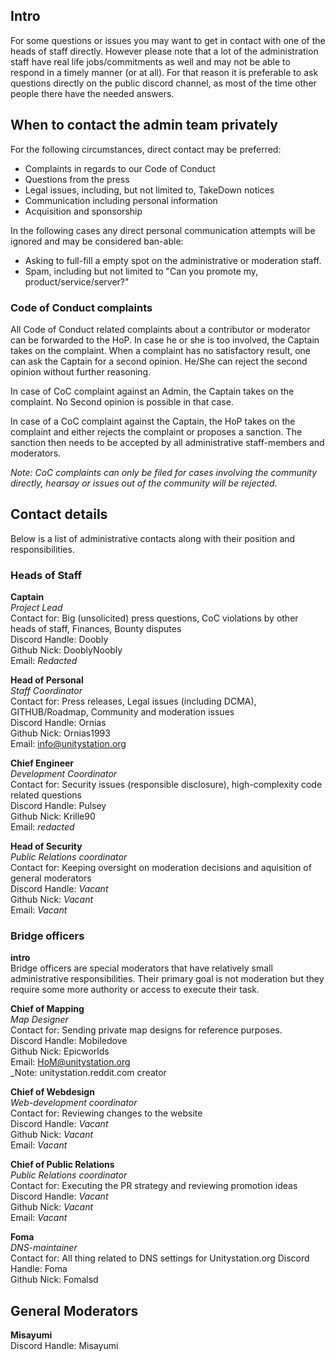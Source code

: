 ## Intro
For some questions or issues you may want to get in contact with one of the heads of staff directly. However please note that a lot of the administration staff have real life jobs/commitments as well and may not be able to respond in a timely manner (or at all). For that reason it is preferable to ask questions directly on the public discord channel, as most of the time other people there have the needed answers. 

## When to contact the admin team privately
For the following circumstances, direct contact may be preferred:

* Complaints in regards to our Code of Conduct
* Questions from the press
* Legal issues, including, but not limited to, TakeDown notices
* Communication including personal information
* Acquisition and sponsorship

In the following cases any direct personal communication attempts will be ignored and may be considered ban-able:
* Asking to full-fill a empty spot on the administrative or moderation staff.
* Spam, including but not limited to "Can you promote my, product/service/server?"

### Code of Conduct complaints
All Code of Conduct related complaints about a contributor or moderator can be forwarded to the HoP. In case he or she is too involved, the Captain takes on the complaint. When a complaint has no satisfactory result, one can ask the Captain for a second opinion. He/She can reject the second opinion without further reasoning.

In case of CoC complaint against an Admin, the Captain takes on the complaint. No Second opinion is possible in that case. 

In case of a CoC complaint against the Captain, the HoP takes on the complaint and either rejects the complaint or proposes a sanction. The sanction then needs to be accepted by all administrative staff-members and moderators.

_Note: CoC complaints can only be filed for cases involving the community directly, hearsay or issues out of the community will be rejected._

## Contact details
Below is a list of administrative contacts along with their position and responsibilities.

### Heads of Staff
**Captain**<br>
_Project Lead_<br>
Contact for: Big (unsolicited) press questions, CoC violations by other heads of staff, Finances, Bounty disputes <br>
Discord Handle: Doobly<br>
Github Nick: DooblyNoobly<br>
Email: _Redacted_<br>

**Head of Personal**<br>
_Staff Coordinator_<br>
Contact for: Press releases, Legal issues (including DCMA), GITHUB/Roadmap, Community and moderation issues<br>
Discord Handle: Ornias<br>
Github Nick: Ornias1993<br>
Email: info@unitystation.org<br>

**Chief Engineer**<br>
_Development Coordinator_<br>
Contact for: Security issues (responsible disclosure), high-complexity code related questions<br>
Discord Handle: Pulsey<br>
Github Nick: Krille90<br>
Email: _redacted_<br>

**Head of Security**<br>
_Public Relations coordinator_<br>
Contact for: Keeping oversight on moderation decisions and aquisition of general moderators<br>
Discord Handle: _Vacant_<br>
Github Nick: _Vacant_<br>
Email: _Vacant_<br>

### Bridge officers

**intro** <br>
Bridge officers are special moderators that have relatively small administrative responsibilities. Their primary goal is not moderation but they require some more authority or access to execute their task. 

**Chief of Mapping**<br>
_Map Designer_<br>
Contact for: Sending private map designs for reference purposes.<br>
Discord Handle: Mobiledove<br>
Github Nick: Epicworlds<br>
Email: HoM@unitystation.org<br>
_Note: unitystation.reddit.com creator

**Chief of Webdesign**<br>
_Web-development coordinator_<br>
Contact for: Reviewing changes to the website<br>
Discord Handle: _Vacant_<br>
Github Nick: _Vacant_<br>
Email: _Vacant_<br>

**Chief of Public Relations**<br>
_Public Relations coordinator_<br>
Contact for: Executing the PR strategy and reviewing promotion ideas<br>
Discord Handle: _Vacant_<br>
Github Nick: _Vacant_<br>
Email: _Vacant_<br>

**Foma**<br>
_DNS-maintainer_<br>
Contact for: All thing related to DNS settings for Unitystation.org
Discord Handle: Foma<br>
Github Nick: Fomalsd<br>

## General Moderators<br>
**Misayumi**<br>
Discord Handle: Misayumi<br>